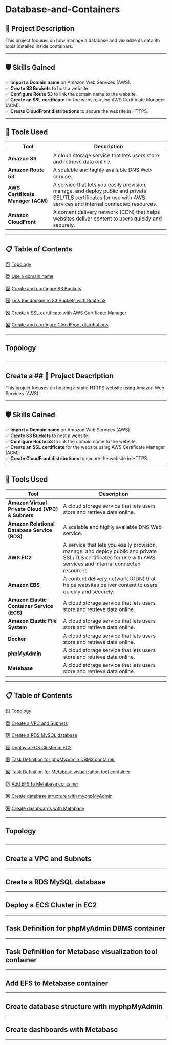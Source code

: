 # Database-and-Containers

## 📌 Project Description  
This project focuses on how manage a database and visualize its data ith tools installed inside containers.

---

## 🛡️ Skills Gained
✅ **Import a Domain name** on Amazon Web Services (AWS).  
✅ **Create S3 Buckets** to host a website.  
✅ **Configure Route 53** to link the domain name to the website.  
✅ **Create an SSL certificate** for the website using AWS Certificate Manager (ACM).  
✅ **Create CloudFront distributions** to secure the website in HTTPS.  

---

## 🔧 Tools Used  
| Tool            | Description |
|----------------|------------|
| **Amazon S3** | A cloud storage service that lets users store and retrieve data online. |
| **Amazon Route 53** | A scalable and highly available DNS Web service. |
| **AWS Certificate Manager (ACM)** | A service that lets you easily provision, manage, and deploy public and private SSL/TLS certificates for use with AWS services and internal connected resources. |
| **Amazon CloudFront** | A content delivery network (CDN) that helps websites deliver content to users quickly and securely. |

---

## 📋 Table of Contents

1️⃣ [Topology](#topology)

2️⃣ [Use a domain name](#use-a-domain-name)

3️⃣ [Create and configure S3 Buckets](#create-and-configure-s3-buckets)

4️⃣ [Link the domain to S3 Buckets with Route 53](#link-the-domain-to-s3-buckets-with-route-53)

5️⃣ [Create a SSL certificate with AWS Certificate Manager](#create-a-ssl-certificate-with-aws-certificate-manager)

6️⃣ [Create and configure CloudFront distributions](#create-and-configure-cloudfront-distributions)

---

## Topology

<p align="center">
  <img src="">
</p>

---

## Create a ## 📌 Project Description  
This project focuses on hosting a static HTTPS website using Amazon Web Services (AWS).

---

## 🛡️ Skills Gained
✅ **Import a Domain name** on Amazon Web Services (AWS).  
✅ **Create S3 Buckets** to host a website.  
✅ **Configure Route 53** to link the domain name to the website.  
✅ **Create an SSL certificate** for the website using AWS Certificate Manager (ACM).  
✅ **Create CloudFront distributions** to secure the website in HTTPS.  

---

## 🔧 Tools Used  
| Tool            | Description |
|----------------|------------|
| **Amazon Virtual Private Cloud (VPC) & Subnets** | A cloud storage service that lets users store and retrieve data online. |
| **Amazon Relational Database Service (RDS)** | A scalable and highly available DNS Web service. |
| **AWS EC2** | A service that lets you easily provision, manage, and deploy public and private SSL/TLS certificates for use with AWS services and internal connected resources. |
| **Amazon EBS** | A content delivery network (CDN) that helps websites deliver content to users quickly and securely. |
| **Amazon Elastic Container Service (ECS)** | A cloud storage service that lets users store and retrieve data online. |
| **Amazon Elastic File System** | A cloud storage service that lets users store and retrieve data online. |
| **Docker** | A cloud storage service that lets users store and retrieve data online. |
| **phpMyAdmin** | A cloud storage service that lets users store and retrieve data online. |
| **Metabase** | A cloud storage service that lets users store and retrieve data online. |

---

## 📋 Table of Contents

1️⃣ [Topology](#topology)

2️⃣ [Create a VPC and Subnets](#create-a-vpc-and-subnets)

3️⃣ [Create a RDS MySQL database](#create-a-rds-mysql-database)

4️⃣ [Deploy a ECS Cluster in EC2](#deploy-a-ecs-cluster-in-ec2)

5️⃣ [Task Definition for phpMyAdmin DBMS container](#task-definition-for-phpmyadmin-dbms-container)

6️⃣ [Task Definition for Metabase visualization tool container](#task-definition-for-metabade-visualization-tool-container)

7️⃣ [Add EFS to Metabase container](#add-efs-to-metabase-container)

8️⃣ [Create database structure with myphpMyAdmin](#create-database-structure-with-myphpadmin)

9️⃣ [Create dashboards with Metabase](#create-dashboards-with-metabase)

---

## Topology

<p align="center">
  <img src="">
</p>

---

## Create a VPC and Subnets

---

## Create a RDS MySQL database

---

## Deploy a ECS Cluster in EC2

---

## Task Definition for phpMyAdmin DBMS container

---

## Task Definition for Metabase visualization tool container

---

## Add EFS to Metabase container

---

## Create database structure with myphpMyAdmin

---

## Create dashboards with Metabase

---

